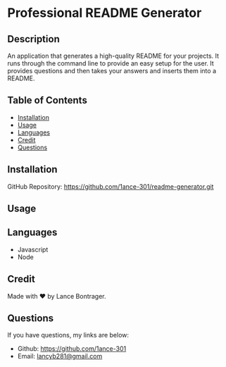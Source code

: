 # Professional README Generator 

## Description
An application that generates a high-quality README for your projects. It runs through the command line to provide an easy setup for the user. It provides questions and then takes your answers and inserts them into a README.

## Table of Contents
* [Installation](#installation)
* [Usage](#usage)
* [Languages](#languages)
* [Credit](#Credit)
* [Questions](#questions)

## Installation
GitHub Repository: https://github.com/1ance-301/readme-generator.git

## Usage


## Languages
- Javascript
- Node

## Credit
Made with ♥️ by Lance Bontrager.

## Questions
If you have questions, my links are below:
- Github: https://github.com/1ance-301
- Email: lancyb281@gmail.com
